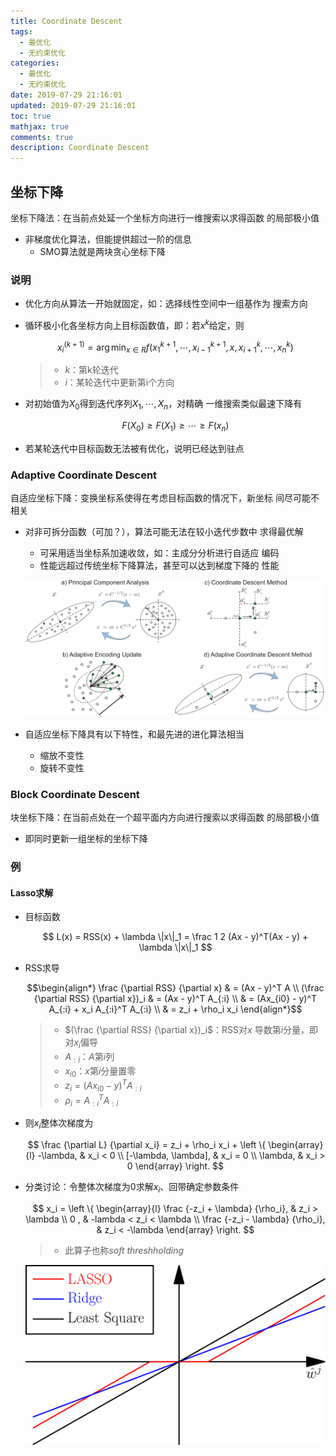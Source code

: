 ```yaml
---
title: Coordinate Descent
tags:
  - 最优化
  - 无约束优化
categories:
  - 最优化
  - 无约束优化
date: 2019-07-29 21:16:01
updated: 2019-07-29 21:16:01
toc: true
mathjax: true
comments: true
description: Coordinate Descent
---
```


##	坐标下降

坐标下降法：在当前点处延一个坐标方向进行一维搜索以求得函数
的局部极小值

-	非梯度优化算法，但能提供超过一阶的信息
	-	SMO算法就是两块贪心坐标下降

###	说明

-	优化方向从算法一开始就固定，如：选择线性空间中一组基作为
	搜索方向

-	循环极小化各坐标方向上目标函数值，即：若$x^k$给定，则

	$$
	x_i^{(k+1)} = \arg\min_{x \in R} f(x_1^{k+1}, \cdots,
		x_{i-1}^{k+1}, x, x_{i+1}^{k}, \cdots, x_n^k)
	$$

	> - $k$：第k轮迭代
	> - $i$：某轮迭代中更新第i个方向

-	对初始值为$X_0$得到迭代序列$X_1, \cdots, X_n$，对精确
	一维搜索类似最速下降有

	$$
	F(X_0) \geq F(X_1) \geq \cdots \geq F(x_n)
	$$

-	若某轮迭代中目标函数无法被有优化，说明已经达到驻点

###	Adaptive Coordinate Descent

自适应坐标下降：变换坐标系使得在考虑目标函数的情况下，新坐标
间尽可能不相关

-	对非可拆分函数（可加？），算法可能无法在较小迭代步数中
	求得最优解
	-	可采用适当坐标系加速收敛，如：主成分分析进行自适应
		编码
	-	性能远超过传统坐标下降算法，甚至可以达到梯度下降的
		性能

	![adaptive_coordinate_descent_illustration](imgs/adaptive_coordinate_descent_illustration.png)

-	自适应坐标下降具有以下特性，和最先进的进化算法相当
	-	缩放不变性
	-	旋转不变性

###	Block Coordinate Descent

块坐标下降：在当前点处在一个超平面内方向进行搜索以求得函数
的局部极小值

-	即同时更新一组坐标的坐标下降

###	例

####	Lasso求解

-	目标函数

	$$
	L(x) = RSS(x) + \lambda \|x\|_1 = \frac 1 2 (Ax - y)^T(Ax - y)
		+ \lambda \|x\|_1
	$$

-	RSS求导

	$$\begin{align*}
	\frac {\partial RSS} {\partial x} & = (Ax - y)^T A \\
	(\frac {\partial RSS} {\partial x})_i & = (Ax - y)^T A_{:i} \\
	& = (Ax_{i0} - y)^T A_{:i} + x_i A_{:i}^T A_{:i} \\
	& = z_i + \rho_i x_i
	\end{align*}$$

	> - $(\frac {\partial RSS} {\partial x})_i$：RSS对$x$
		导数第$i$分量，即对$x_i$偏导
	> - $A_{:i}$：$A$第$i$列
	> - $x_{i0}$：$x$第$i$分量置零
	> - $z_i = (Ax_{i0} - y)^T A_{:i}$
	> - $\rho_i = A_{:i}^T A_{:i}$

-	则$x_i$整体次梯度为

	$$
	\frac {\partial L} {\partial x_i} = z_i + \rho_i x_i +
		\left \{ \begin{array}{l}
			-\lambda, & x_i < 0 \\
			[-\lambda, \lambda], & x_i = 0 \\
			\lambda, & x_i > 0
		\end{array} \right.
	$$

-	分类讨论：令整体次梯度为0求解$x_i$、回带确定参数条件

	$$
	x_i = \left \{ \begin{array}{l}
		\frac {-z_i + \lambda} {\rho_i}, & z_i > \lambda \\
		0 , & -lambda < z_i < \lambda \\
		\frac {-z_i - \lambda} {\rho_i}, & z_i < -\lambda
	\end{array} \right.
	$$

	> - 此算子也称*soft threshholding*

	![lasso_ridge_lse](imgs/lasso_ridge_lse.svg)



